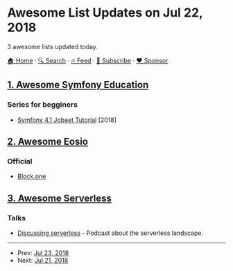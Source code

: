 # Awesome List Updates on Jul 22, 2018

3 awesome lists updated today.

[🏠 Home](/README.md) · [🔍 Search](https://www.trackawesomelist.com/search/) · [🔥 Feed](https://www.trackawesomelist.com/rss.xml) · [📮 Subscribe](https://trackawesomelist.us17.list-manage.com/subscribe?u=d2f0117aa829c83a63ec63c2f&id=36a103854c) · [❤️  Sponsor](https://github.com/sponsors/theowenyoung)



## [1. Awesome Symfony Education](/content/pehapkari/awesome-symfony-education/README.md)

### Series for begginers

*   [Symfony 4.1 Jobeet Tutorial](https://jobeet-tutorial.readthedocs.io/en/latest/) \[2018]

## [2. Awesome Eosio](/content/DanailMinchev/awesome-eosio/README.md)

### Official

*   [Block.one](https://block.one/)

## [3. Awesome Serverless](/content/pmuens/awesome-serverless/README.md)

### Talks

*   [Discussing serverless](https://soundcloud.com/thenewstackanalysts/discussing-serverless-with-symphoniaio-and-serverless-inc) - Podcast about the serverless landscape.

---

- Prev: [Jul 23, 2018](/content/2018/07/23/README.md)
- Next: [Jul 21, 2018](/content/2018/07/21/README.md)